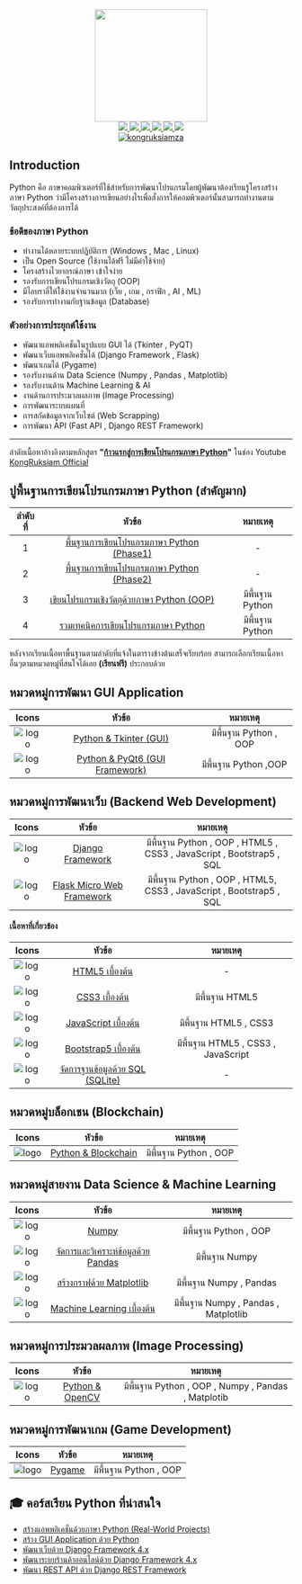 <div id="header" align="center">
  <img src="https://github.com/devicons/devicon/blob/master/icons/python/python-original.svg" width="200"/>
</div>
<div id="badges" align="center">
  <a href="https://www.facebook.com/KongRuksiamTutorial" target="_blank">
    <img src="https://img.shields.io/badge/Facebook-1877F2?style=for-the-badge&logo=facebook&logoColor=white"/>
  </a>
  <a href="https://www.youtube.com/@KongRuksiamOfficial" target="_blank">
    <img src="https://img.shields.io/badge/YouTube-FF0000?style=for-the-badge&logo=youtube&logoColor=white"/>
  </a>
    <a href="https://www.udemy.com/user/kong-ruksiam/" target="_blank">
    <img src="https://img.shields.io/badge/Udemy-A435F0?style=for-the-badge&logo=Udemy&logoColor=white"/>
  </a>
  <a href="https://medium.com/@kongruksiam" target="_blank">
    <img src="https://img.shields.io/badge/Medium-12100E?style=for-the-badge&logo=medium&logoColor=white"/>
  </a>
  <a href="https://codepen.io/kongruksiamstudio" target="_blank">
    <img src="https://img.shields.io/badge/Codepen-000000?style=for-the-badge&logo=codepen&logoColor=white"/>
  </a>
  <a href="https://www.tiktok.com/@kongruksiamstudio" target="_blank">
    <img src="https://img.shields.io/badge/TikTok-000000?style=for-the-badge&logo=tiktok&logoColor=white"/>
  </a>
  <br>
  <a href="https://github.com/kongruksiamza/python-guideline">
    <img src="https://komarev.com/ghpvc/?username=kongruksiamza&style=flat-square&color=blue" alt="kongruksiamza"/>
  </a>
</div>

## Introduction
Python คือ ภาษาคอมพิวเตอร์ที่ใช้สำหรับการพัฒนาโปรแกรมโดยผู้พัฒนาต้องเรียนรู้โครงสร้างภาษา Python ว่ามีโครงสร้างการเขียนอย่างไรเพื่อสั่งการให้คอมพิวเตอร์นั้นสามารถทำงานตามวัตถุประสงค์ที่ต้องการได้

### ข้อดีของภาษา Python
- ทำงานได้หลายระบบปฎิบัติการ (Windows , Mac , Linux)
- เป็น Open Source (ใช้งานได้ฟรี ไม่มีค่าใช้จ่าย)
- โครงสร้างไวยากรณ์ภาษา เข้าใจง่าย
- รองรับการเขียนโปรแกรมเชิงวัตถุ (OOP)
- มีไลบราลี่ให้ใช้งานจำนวนมาก (เว็บ , เกม , กราฟิก , AI , ML)
- รองรับการทำงานกับฐานข้อมูล (Database)

### ตัวอย่างการประยุกต์ใช้งาน
- พัฒนาแอพพลิเคชั่นในรูปแบบ GUI ได้ (Tkinter , PyQT)
- พัฒนาเว็บแอพพลิเคชั่นได้ (Django Framework , Flask)
- พัฒนาเกมได้ (Pygame)
- รองรับงานด้าน Data Science  (Numpy , Pandas , Matplotlib)
- รองรับงานด้าน Machine Learning & AI
- งานด้านการประมวลผลภาพ (Image Processing)
- การพัฒนาระบบแผนที่
- การสกัดข้อมูลจากเว็บไซต์ (Web Scrapping)
- การพัฒนา API (Fast API , Django REST Framework)
  
---
ลำดับเนื้อหาอ้างอิงตามหลักสูตร **"[ก้าวแรกสู่การเขียนโปรแกรมภาษา Python](https://www.youtube.com/playlist?list=PLltVQYLz1BMBe14u-5pxxEsbJSbdxd1Vs)"** ในช่อง Youtube [KongRuksiam Official](https://www.youtube.com/@KongRuksiamOfficial)

## ปูพื้นฐานการเขียนโปรแกรมภาษา Python (สำคัญมาก)
|ลำดับที่|หัวข้อ|หมายเหตุ|
|:----:|:-------:|:-------------:|
|1|[พื้นฐานการเขียนโปรแกรมภาษา Python (Phase1)](https://youtu.be/HEqxgFyK77I)|  - |
|2|[พื้นฐานการเขียนโปรแกรมภาษา Python (Phase2)](https://youtu.be/TruM1rO3zcc)|  - |
|3|[เขียนโปรแกรมเชิงวัตถุด้วยภาษา Python (OOP)](https://youtu.be/YXNwADEE3EU)| มีพื้นฐาน Python|
|4|[รวมเทคนิคการเขียนโปรแกรมภาษา Python](https://youtu.be/0vwFOC1yRB8)| มีพื้นฐาน Python|

หลังจากเรียนเนื้อหาพื้นฐานตามลำดับที่แจ้งในตารางข้างต้นเสร็จเรียบร้อย สามารถเลือกเรียนเนื้อหาอื่นๆตามหมวดหมู่ที่สนใจได้เลย **(เรียนฟรี)** ประกอบด้วย

## หมวดหมู่การพัฒนา GUI Application
|Icons|หัวข้อ|หมายเหตุ|
|:----:|:-------:|:-------------:|
|![logo](https://github.com/devicons/devicon/blob/master/icons/python/python-original.svg)|[Python & Tkinter (GUI)](https://youtu.be/NQm9VhC0vW8)| มีพื้นฐาน Python , OOP |
|![logo](https://github.com/devicons/devicon/blob/master/icons/qt/qt-original.svg)|[Python & PyQt6 (GUI Framework)](https://youtu.be/EVSXaVr2jXE)| มีพื้นฐาน Python ,OOP|

## หมวดหมู่การพัฒนาเว็บ (Backend Web Development)
|Icons|หัวข้อ|หมายเหตุ|
|:----:|:-------:|:-------------:|
|![logo](https://github.com/devicons/devicon/blob/master/icons/django/django-plain.svg)|[Django Framework](https://youtu.be/XLMLveR2BYo)| มีพื้นฐาน Python , OOP , HTML5 , CSS3 , JavaScript , Bootstrap5 , SQL |
|![logo](https://github.com/devicons/devicon/blob/master/icons/flask/flask-original.svg)|[Flask Micro Web Framework](https://youtu.be/U1JUicQzGMI)| มีพื้นฐาน Python , OOP , HTML5, CSS3 , JavaScript , Bootstrap5 , SQL|

#### เนื้อหาที่เกี่ยวข้อง
|Icons|หัวข้อ|หมายเหตุ|
|:----:|:-------:|:-------------:|
|![logo](https://github.com/devicons/devicon/blob/master/icons/html5/html5-original.svg)|[HTML5 เบื้องต้น](https://www.youtube.com/playlist?list=PLltVQYLz1BMDf-N2ZmyJKEv4VlpM_9m67)|-|
|![logo](https://github.com/devicons/devicon/blob/master/icons/css3/css3-original.svg)|[CSS3 เบื้องต้น](https://www.youtube.com/playlist?list=PLltVQYLz1BMBeWsNwB06VT3t8m5575qCP)| มีพื้นฐาน HTML5|
|![logo](https://github.com/devicons/devicon/blob/master/icons/javascript/javascript-original.svg)|[JavaScript เบื้องต้น](https://www.youtube.com/playlist?list=PLltVQYLz1BMDsB7SrMh8x6uDTfl7LdNlP)| มีพื้นฐาน HTML5 , CSS3|
|![logo](https://github.com/devicons/devicon/blob/master/icons/bootstrap/bootstrap-original.svg)|[Bootstrap5 เบื้องต้น](https://www.youtube.com/playlist?list=PLltVQYLz1BMDNdxqTqiOm-D2CN3J2PF-F)| มีพื้นฐาน HTML5 , CSS3 , JavaScript |
|![logo](https://github.com/devicons/devicon/blob/master/icons/sqlite/sqlite-original.svg)|[จัดการฐานข้อมูลด้วย SQL (SQLite)](https://www.youtube.com/playlist?list=PLltVQYLz1BMAP6veiejiMdwX7J9GqmkZS)|-|


## หมวดหมู่บล็อกเชน (Blockchain)
|Icons|หัวข้อ|หมายเหตุ|
|:----:|:-------:|:-------------:|
|![logo](https://github.com/devicons/devicon/blob/master/icons/python/python-original.svg)|[Python & Blockchain](https://youtu.be/Ngozvh87Ndw)| มีพื้นฐาน Python , OOP |

## หมวดหมู่สายงาน Data Science & Machine Learning
|Icons|หัวข้อ|หมายเหตุ|
|:----:|:-------:|:-------------:|
|![logo](https://github.com/devicons/devicon/blob/master/icons/numpy/numpy-original.svg)|[Numpy](https://youtu.be/MDA8SbfdLKA)| มีพื้นฐาน Python , OOP |
|![logo](https://github.com/devicons/devicon/blob/master/icons/pandas/pandas-original-wordmark.svg)|[จัดการและวิเคราะห์ข้อมูลด้วย Pandas](https://youtu.be/SPdwqEPZ_EE)| มีพื้นฐาน Numpy |
|![logo](https://github.com/devicons/devicon/blob/master/icons/matplotlib/matplotlib-original.svg)|[สร้างกราฟด้วย Matplotlib](https://youtu.be/MIaO3atFaGM)| มีพื้นฐาน Numpy , Pandas |
|![logo](https://github.com/devicons/devicon/blob/master/icons/scikitlearn/scikitlearn-original.svg)|[Machine Learning เบื้องต้น](https://youtu.be/kUF5hPfQWaQ)| มีพื้นฐาน Numpy , Pandas , Matplotlib|

## หมวดหมู่การประมวลผลภาพ (Image Processing)
|Icons|หัวข้อ|หมายเหตุ|
|:----:|:-------:|:-------------:|
|![logo](https://github.com/devicons/devicon/blob/master/icons/opencv/opencv-original-wordmark.svg)|[Python & OpenCV](https://youtu.be/fLDJJXEykvo)| มีพื้นฐาน Python , OOP , Numpy , Pandas , Matplotib |

## หมวดหมู่การพัฒนาเกม (Game Development)
|Icons|หัวข้อ|หมายเหตุ|
|:----:|:-------:|:-------------:|
|![logo](https://github.com/devicons/devicon/blob/master/icons/python/python-original.svg)|[Pygame](https://youtu.be/2-UltIb7k5g)| มีพื้นฐาน Python , OOP |

## 🎓 คอร์สเรียน Python ที่น่าสนใจ
- [สร้างแอพพลิเคชั่นด้วยภาษา Python (Real-World Projects)](https://www.udemy.com/course/python-real-world-projects/?referralCode=4D6784B6C4CF2CBB1892)
- [สร้าง GUI Application ด้วย Python](https://www.udemy.com/course/python-gui-projects/?referralCode=CFE6A91D21C759EF13E1)
- [พัฒนาเว็บด้วย Django Framework 4.x](https://www.udemy.com/course/django-framework-real-world-projects/?referralCode=63ED08A516BE8C4A93F7)
- [พัฒนาระบบร้านค้าออนไลน์ด้วย Django Framework 4.x](https://www.udemy.com/course/django-framework-e-commerce/?referralCode=AFDB5F462F46815300C1)
- [พัฒนา REST API ด้วย Django REST Framework](https://www.udemy.com/course/rest-api-django-rest-framework/?referralCode=3E81004F9DAE23131BC4)
